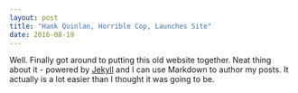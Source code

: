 ```yaml
---
layout: post
title: "Hank Quinlan, Horrible Cop, Launches Site"
date: 2016-08-19
---
```


Well. Finally got around to putting this old website together. Neat thing about it - powered by [Jekyll](http://jekyllrb.com) and I can use Markdown to author my posts. It actually is a lot easier than I thought it was going to be.
